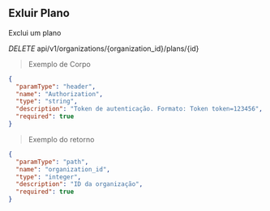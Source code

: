 ## Exluir Plano

Exclui um plano

<div class="api-endpoint">
  <div class="endpoint-data">
    <i class="label label-get">DELETE</i>
     api/v1/organizations/{organization_id}/plans/{id}
  </div>
</div>


> Exemplo de Corpo

```json
{
  "paramType": "header",
  "name": "Authorization",
  "type": "string",
  "description": "Token de autenticação. Formato: Token token=123456",
  "required": true
}
```

> Exemplo do retorno

```json
{
  "paramType": "path",
  "name": "organization_id",
  "type": "integer",
  "description": "ID da organização",
  "required": true
}
```
